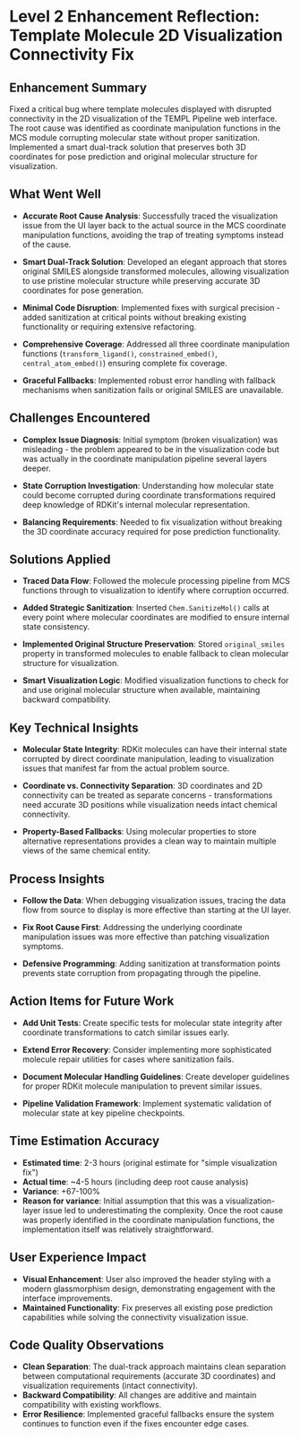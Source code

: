 # Level 2 Enhancement Reflection: Template Molecule 2D Visualization Connectivity Fix

## Enhancement Summary
Fixed a critical bug where template molecules displayed with disrupted connectivity in the 2D visualization of the TEMPL Pipeline web interface. The root cause was identified as coordinate manipulation functions in the MCS module corrupting molecular state without proper sanitization. Implemented a smart dual-track solution that preserves both 3D coordinates for pose prediction and original molecular structure for visualization.

## What Went Well

- **Accurate Root Cause Analysis**: Successfully traced the visualization issue from the UI layer back to the actual source in the MCS coordinate manipulation functions, avoiding the trap of treating symptoms instead of the cause.

- **Smart Dual-Track Solution**: Developed an elegant approach that stores original SMILES alongside transformed molecules, allowing visualization to use pristine molecular structure while preserving accurate 3D coordinates for pose generation.

- **Minimal Code Disruption**: Implemented fixes with surgical precision - added sanitization at critical points without breaking existing functionality or requiring extensive refactoring.

- **Comprehensive Coverage**: Addressed all three coordinate manipulation functions (`transform_ligand()`, `constrained_embed()`, `central_atom_embed()`) ensuring complete fix coverage.

- **Graceful Fallbacks**: Implemented robust error handling with fallback mechanisms when sanitization fails or original SMILES are unavailable.

## Challenges Encountered

- **Complex Issue Diagnosis**: Initial symptom (broken visualization) was misleading - the problem appeared to be in the visualization code but was actually in the coordinate manipulation pipeline several layers deeper.

- **State Corruption Investigation**: Understanding how molecular state could become corrupted during coordinate transformations required deep knowledge of RDKit's internal molecular representation.

- **Balancing Requirements**: Needed to fix visualization without breaking the 3D coordinate accuracy required for pose prediction functionality.

## Solutions Applied

- **Traced Data Flow**: Followed the molecule processing pipeline from MCS functions through to visualization to identify where corruption occurred.

- **Added Strategic Sanitization**: Inserted `Chem.SanitizeMol()` calls at every point where molecular coordinates are modified to ensure internal state consistency.

- **Implemented Original Structure Preservation**: Stored `original_smiles` property in transformed molecules to enable fallback to clean molecular structure for visualization.

- **Smart Visualization Logic**: Modified visualization functions to check for and use original molecular structure when available, maintaining backward compatibility.

## Key Technical Insights

- **Molecular State Integrity**: RDKit molecules can have their internal state corrupted by direct coordinate manipulation, leading to visualization issues that manifest far from the actual problem source.

- **Coordinate vs. Connectivity Separation**: 3D coordinates and 2D connectivity can be treated as separate concerns - transformations need accurate 3D positions while visualization needs intact chemical connectivity.

- **Property-Based Fallbacks**: Using molecular properties to store alternative representations provides a clean way to maintain multiple views of the same chemical entity.

## Process Insights

- **Follow the Data**: When debugging visualization issues, tracing the data flow from source to display is more effective than starting at the UI layer.

- **Fix Root Cause First**: Addressing the underlying coordinate manipulation issues was more effective than patching visualization symptoms.

- **Defensive Programming**: Adding sanitization at transformation points prevents state corruption from propagating through the pipeline.

## Action Items for Future Work

- **Add Unit Tests**: Create specific tests for molecular state integrity after coordinate transformations to catch similar issues early.

- **Extend Error Recovery**: Consider implementing more sophisticated molecule repair utilities for cases where sanitization fails.

- **Document Molecular Handling Guidelines**: Create developer guidelines for proper RDKit molecule manipulation to prevent similar issues.

- **Pipeline Validation Framework**: Implement systematic validation of molecular state at key pipeline checkpoints.

## Time Estimation Accuracy

- **Estimated time**: 2-3 hours (original estimate for "simple visualization fix")
- **Actual time**: ~4-5 hours (including deep root cause analysis)
- **Variance**: +67-100%
- **Reason for variance**: Initial assumption that this was a visualization-layer issue led to underestimating the complexity. Once the root cause was properly identified in the coordinate manipulation functions, the implementation itself was relatively straightforward.

## User Experience Impact

- **Visual Enhancement**: User also improved the header styling with a modern glassmorphism design, demonstrating engagement with the interface improvements.
- **Maintained Functionality**: Fix preserves all existing pose prediction capabilities while solving the connectivity visualization issue.

## Code Quality Observations

- **Clean Separation**: The dual-track approach maintains clean separation between computational requirements (accurate 3D coordinates) and visualization requirements (intact connectivity).
- **Backward Compatibility**: All changes are additive and maintain compatibility with existing workflows.
- **Error Resilience**: Implemented graceful fallbacks ensure the system continues to function even if the fixes encounter edge cases.
